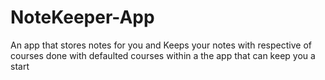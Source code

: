# NoteKeeper-App
An app that stores notes for you and Keeps your notes with respective of courses done with defaulted courses within a 
the app that can keep you a start 


